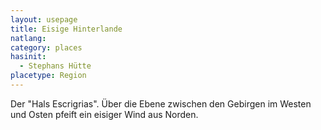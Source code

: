 ```yaml
---
layout: usepage
title: Eisige Hinterlande
natlang:
category: places
hasinit:
  - Stephans Hütte
placetype: Region
---
```


Der "Hals Escrigrias". Über die Ebene zwischen den Gebirgen im Westen und Osten pfeift ein eisiger Wind aus Norden.